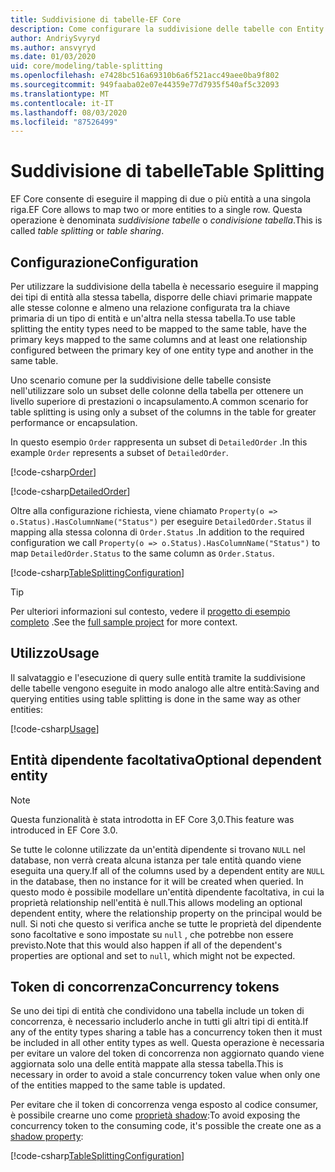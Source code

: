 ```yaml
---
title: Suddivisione di tabelle-EF Core
description: Come configurare la suddivisione delle tabelle con Entity Framework Core
author: AndriySvyryd
ms.author: ansvyryd
ms.date: 01/03/2020
uid: core/modeling/table-splitting
ms.openlocfilehash: e7428bc516a69310b6a6f521acc49aee0ba9f802
ms.sourcegitcommit: 949faaba02e07e44359e77d7935f540af5c32093
ms.translationtype: MT
ms.contentlocale: it-IT
ms.lasthandoff: 08/03/2020
ms.locfileid: "87526499"
---
```

# <a name="table-splitting"></a><span data-ttu-id="7c80b-103">Suddivisione di tabelle</span><span class="sxs-lookup"><span data-stu-id="7c80b-103">Table Splitting</span></span>

<span data-ttu-id="7c80b-104">EF Core consente di eseguire il mapping di due o più entità a una singola riga.</span><span class="sxs-lookup"><span data-stu-id="7c80b-104">EF Core allows to map two or more entities to a single row.</span></span> <span data-ttu-id="7c80b-105">Questa operazione è denominata _suddivisione tabelle_ o _condivisione tabella_.</span><span class="sxs-lookup"><span data-stu-id="7c80b-105">This is called _table splitting_ or _table sharing_.</span></span>

## <a name="configuration"></a><span data-ttu-id="7c80b-106">Configurazione</span><span class="sxs-lookup"><span data-stu-id="7c80b-106">Configuration</span></span>

<span data-ttu-id="7c80b-107">Per utilizzare la suddivisione della tabella è necessario eseguire il mapping dei tipi di entità alla stessa tabella, disporre delle chiavi primarie mappate alle stesse colonne e almeno una relazione configurata tra la chiave primaria di un tipo di entità e un'altra nella stessa tabella.</span><span class="sxs-lookup"><span data-stu-id="7c80b-107">To use table splitting the entity types need to be mapped to the same table, have the primary keys mapped to the same columns and at least one relationship configured between the primary key of one entity type and another in the same table.</span></span>

<span data-ttu-id="7c80b-108">Uno scenario comune per la suddivisione delle tabelle consiste nell'utilizzare solo un subset delle colonne della tabella per ottenere un livello superiore di prestazioni o incapsulamento.</span><span class="sxs-lookup"><span data-stu-id="7c80b-108">A common scenario for table splitting is using only a subset of the columns in the table for greater performance or encapsulation.</span></span>

<span data-ttu-id="7c80b-109">In questo esempio `Order` rappresenta un subset di `DetailedOrder` .</span><span class="sxs-lookup"><span data-stu-id="7c80b-109">In this example `Order` represents a subset of `DetailedOrder`.</span></span>

[!code-csharp[Order](../../../samples/core/Modeling/TableSplitting/Order.cs?name=Order)]

[!code-csharp[DetailedOrder](../../../samples/core/Modeling/TableSplitting/DetailedOrder.cs?name=DetailedOrder)]

<span data-ttu-id="7c80b-110">Oltre alla configurazione richiesta, viene chiamato `Property(o => o.Status).HasColumnName("Status")` per eseguire `DetailedOrder.Status` il mapping alla stessa colonna di `Order.Status` .</span><span class="sxs-lookup"><span data-stu-id="7c80b-110">In addition to the required configuration we call `Property(o => o.Status).HasColumnName("Status")` to map `DetailedOrder.Status` to the same column as `Order.Status`.</span></span>

[!code-csharp[TableSplittingConfiguration](../../../samples/core/Modeling/TableSplitting/TableSplittingContext.cs?name=TableSplitting)]

> [!TIP]
> <span data-ttu-id="7c80b-111">Per ulteriori informazioni sul contesto, vedere il [progetto di esempio completo](https://github.com/dotnet/EntityFramework.Docs/tree/master/samples/core/Modeling/TableSplitting) .</span><span class="sxs-lookup"><span data-stu-id="7c80b-111">See the [full sample project](https://github.com/dotnet/EntityFramework.Docs/tree/master/samples/core/Modeling/TableSplitting) for more context.</span></span>

## <a name="usage"></a><span data-ttu-id="7c80b-112">Utilizzo</span><span class="sxs-lookup"><span data-stu-id="7c80b-112">Usage</span></span>

<span data-ttu-id="7c80b-113">Il salvataggio e l'esecuzione di query sulle entità tramite la suddivisione delle tabelle vengono eseguite in modo analogo alle altre entità:</span><span class="sxs-lookup"><span data-stu-id="7c80b-113">Saving and querying entities using table splitting is done in the same way as other entities:</span></span>

[!code-csharp[Usage](../../../samples/core/Modeling/TableSplitting/Program.cs?name=Usage)]

## <a name="optional-dependent-entity"></a><span data-ttu-id="7c80b-114">Entità dipendente facoltativa</span><span class="sxs-lookup"><span data-stu-id="7c80b-114">Optional dependent entity</span></span>

> [!NOTE]
> <span data-ttu-id="7c80b-115">Questa funzionalità è stata introdotta in EF Core 3,0.</span><span class="sxs-lookup"><span data-stu-id="7c80b-115">This feature was introduced in EF Core 3.0.</span></span>

<span data-ttu-id="7c80b-116">Se tutte le colonne utilizzate da un'entità dipendente si trovano `NULL` nel database, non verrà creata alcuna istanza per tale entità quando viene eseguita una query.</span><span class="sxs-lookup"><span data-stu-id="7c80b-116">If all of the columns used by a dependent entity are `NULL` in the database, then no instance for it will be created when queried.</span></span> <span data-ttu-id="7c80b-117">In questo modo è possibile modellare un'entità dipendente facoltativa, in cui la proprietà relationship nell'entità è null.</span><span class="sxs-lookup"><span data-stu-id="7c80b-117">This allows modeling an optional dependent entity, where the relationship property on the principal would be null.</span></span> <span data-ttu-id="7c80b-118">Si noti che questo si verifica anche se tutte le proprietà del dipendente sono facoltative e sono impostate su `null` , che potrebbe non essere previsto.</span><span class="sxs-lookup"><span data-stu-id="7c80b-118">Note that this would also happen if all of the dependent's properties are optional and set to `null`, which might not be expected.</span></span>

## <a name="concurrency-tokens"></a><span data-ttu-id="7c80b-119">Token di concorrenza</span><span class="sxs-lookup"><span data-stu-id="7c80b-119">Concurrency tokens</span></span>

<span data-ttu-id="7c80b-120">Se uno dei tipi di entità che condividono una tabella include un token di concorrenza, è necessario includerlo anche in tutti gli altri tipi di entità.</span><span class="sxs-lookup"><span data-stu-id="7c80b-120">If any of the entity types sharing a table has a concurrency token then it must be included in all other entity types as well.</span></span> <span data-ttu-id="7c80b-121">Questa operazione è necessaria per evitare un valore del token di concorrenza non aggiornato quando viene aggiornata solo una delle entità mappate alla stessa tabella.</span><span class="sxs-lookup"><span data-stu-id="7c80b-121">This is necessary in order to avoid a stale concurrency token value when only one of the entities mapped to the same table is updated.</span></span>

<span data-ttu-id="7c80b-122">Per evitare che il token di concorrenza venga esposto al codice consumer, è possibile crearne uno come [proprietà shadow](xref:core/modeling/shadow-properties):</span><span class="sxs-lookup"><span data-stu-id="7c80b-122">To avoid exposing the concurrency token to the consuming code, it's possible the create one as a [shadow property](xref:core/modeling/shadow-properties):</span></span>

[!code-csharp[TableSplittingConfiguration](../../../samples/core/Modeling/TableSplitting/TableSplittingContext.cs?name=ConcurrencyToken&highlight=2)]
